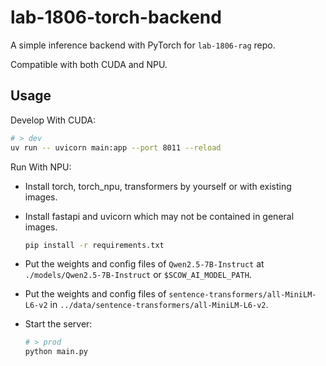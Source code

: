 # lab-1806-torch-backend

A simple inference backend with PyTorch for `lab-1806-rag` repo.

Compatible with both CUDA and NPU.

## Usage

Develop With CUDA:

```bash
# > dev
uv run -- uvicorn main:app --port 8011 --reload
```

Run With NPU:

- Install torch, torch_npu, transformers by yourself or with existing images.
- Install fastapi and uvicorn which may not be contained in general images.

  ```bash
  pip install -r requirements.txt
  ```

- Put the weights and config files of `Qwen2.5-7B-Instruct` at `./models/Qwen2.5-7B-Instruct` or `$SCOW_AI_MODEL_PATH`.
- Put the weights and config files of `sentence-transformers/all-MiniLM-L6-v2` in `../data/sentence-transformers/all-MiniLM-L6-v2`.
- Start the server:

  ```bash
  # > prod
  python main.py
  ```

